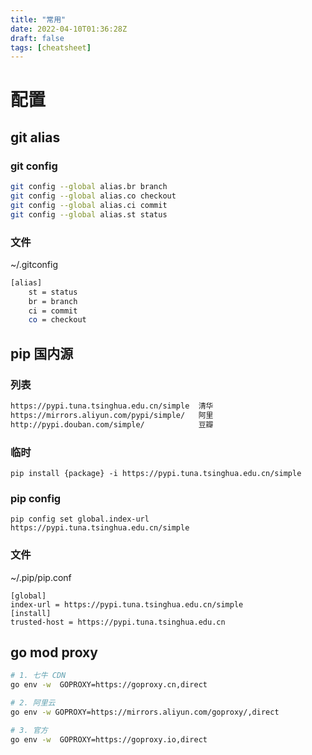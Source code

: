 ```yaml
---
title: "常用"
date: 2022-04-10T01:36:28Z
draft: false
tags: [cheatsheet]
---
```


# 配置

## git alias
<!--more-->

### git config

```bash
git config --global alias.br branch
git config --global alias.co checkout
git config --global alias.ci commit
git config --global alias.st status
```

### 文件

~/.gitconfig

```bash
[alias]
    st = status
    br = branch
    ci = commit
    co = checkout
```

## pip 国内源

### 列表

```txt
https://pypi.tuna.tsinghua.edu.cn/simple  清华
https://mirrors.aliyun.com/pypi/simple/   阿里
http://pypi.douban.com/simple/            豆瓣
```

### 临时

```
pip install {package} -i https://pypi.tuna.tsinghua.edu.cn/simple
```

### pip config

```
pip config set global.index-url https://pypi.tuna.tsinghua.edu.cn/simple
```

### 文件

~/.pip/pip.conf

```
[global]
index-url = https://pypi.tuna.tsinghua.edu.cn/simple
[install]
trusted-host = https://pypi.tuna.tsinghua.edu.cn
```

## go mod proxy

```bash
# 1. 七牛 CDN
go env -w  GOPROXY=https://goproxy.cn,direct

# 2. 阿里云
go env -w GOPROXY=https://mirrors.aliyun.com/goproxy/,direct

# 3. 官方
go env -w  GOPROXY=https://goproxy.io,direct
```